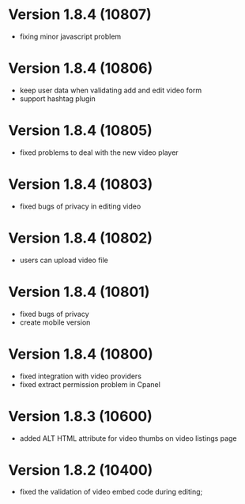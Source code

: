 # Version 1.8.4 (10807)
- fixing minor javascript problem

# Version 1.8.4 (10806)
- keep user data when validating add and edit video form
- support hashtag plugin

# Version 1.8.4 (10805)
- fixed problems to deal with the new video player

# Version 1.8.4 (10803)
- fixed bugs of privacy in editing video

# Version 1.8.4 (10802)
- users can upload video file

# Version 1.8.4 (10801)
- fixed bugs of privacy
- create mobile version

# Version 1.8.4 (10800)
- fixed integration with video providers
- fixed extract permission problem in Cpanel

# Version 1.8.3 (10600)
- added ALT HTML attribute for video thumbs on video listings page

# Version 1.8.2 (10400)
- fixed the validation of video embed code during editing;